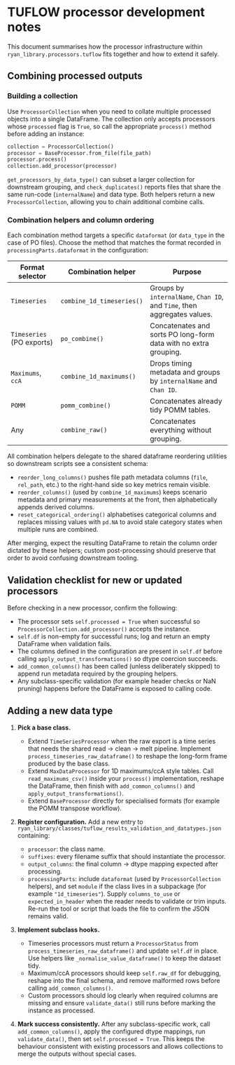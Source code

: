 # TUFLOW processor development notes

This document summarises how the processor infrastructure within `ryan_library.processors.tuflow` fits
together and how to extend it safely.

## Combining processed outputs

### Building a collection

Use `ProcessorCollection` when you need to collate multiple processed objects into a single DataFrame. The
collection only accepts processors whose `processed` flag is `True`, so call the appropriate `process()`
method before adding an instance:

```python
collection = ProcessorCollection()
processor = BaseProcessor.from_file(file_path)
processor.process()
collection.add_processor(processor)
```

`get_processors_by_data_type()` can subset a larger collection for downstream grouping, and
`check_duplicates()` reports files that share the same run-code (`internalName`) and data type. Both helpers
return a new `ProcessorCollection`, allowing you to chain additional combine calls.

### Combination helpers and column ordering

Each combination method targets a specific `dataformat` (or `data_type` in the case of PO files). Choose the
method that matches the format recorded in `processingParts.dataformat` in the configuration:

| Format selector | Combination helper | Purpose |
| --- | --- | --- |
| `Timeseries` | `combine_1d_timeseries()` | Groups by `internalName`, `Chan ID`, and `Time`, then aggregates values. |
| `Timeseries` (PO exports) | `po_combine()` | Concatenates and sorts PO long-form data with no extra grouping. |
| `Maximums`, `ccA` | `combine_1d_maximums()` | Drops timing metadata and groups by `internalName` and `Chan ID`. |
| `POMM` | `pomm_combine()` | Concatenates already tidy POMM tables. |
| Any | `combine_raw()` | Concatenates everything without grouping. |

All combination helpers delegate to the shared dataframe reordering utilities so downstream scripts see a
consistent schema:

* `reorder_long_columns()` pushes file path metadata columns (`file`, `rel_path`, etc.) to the right-hand
  side so key metrics remain visible.
* `reorder_columns()` (used by `combine_1d_maximums`) keeps scenario metadata and primary measurements at
  the front, then alphabetically appends derived columns.
* `reset_categorical_ordering()` alphabetises categorical columns and replaces missing values with `pd.NA`
  to avoid stale category states when multiple runs are combined.

After merging, expect the resulting DataFrame to retain the column order dictated by these helpers; custom
post-processing should preserve that order to avoid confusing downstream tooling.

## Validation checklist for new or updated processors

Before checking in a new processor, confirm the following:

* The processor sets `self.processed = True` when successful so `ProcessorCollection.add_processor()`
  accepts the instance.
* `self.df` is non-empty for successful runs; log and return an empty DataFrame when validation fails.
* The columns defined in the configuration are present in `self.df` before calling
  `apply_output_transformations()` so dtype coercion succeeds.
* `add_common_columns()` has been called (unless deliberately skipped) to append run metadata required by
  the grouping helpers.
* Any subclass-specific validation (for example header checks or NaN pruning) happens before the DataFrame
  is exposed to calling code.

## Adding a new data type

1. **Pick a base class.**
   * Extend `TimeSeriesProcessor` when the raw export is a time series that needs the shared read → clean →
     melt pipeline. Implement `process_timeseries_raw_dataframe()` to reshape the long-form frame produced
     by the base class.
   * Extend `MaxDataProcessor` for 1D maximums/ccA style tables. Call `read_maximums_csv()` inside your
     `process()` implementation, reshape the DataFrame, then finish with `add_common_columns()` and
     `apply_output_transformations()`.
   * Extend `BaseProcessor` directly for specialised formats (for example the POMM transpose workflow).

2. **Register configuration.** Add a new entry to
   `ryan_library/classes/tuflow_results_validation_and_datatypes.json` containing:
   * `processor`: the class name.
   * `suffixes`: every filename suffix that should instantiate the processor.
   * `output_columns`: the final column → dtype mapping expected after processing.
   * `processingParts`: include `dataformat` (used by `ProcessorCollection` helpers), and set `module` if the
     class lives in a subpackage (for example `"1d_timeseries"`). Supply `columns_to_use` or
     `expected_in_header` when the reader needs to validate or trim inputs.
   Re-run the tool or script that loads the file to confirm the JSON remains valid.

3. **Implement subclass hooks.**
   * Timeseries processors must return a `ProcessorStatus` from
     `process_timeseries_raw_dataframe()` and update `self.df` in place. Use helpers like
     `_normalise_value_dataframe()` to keep the dataset tidy.
   * Maximum/ccA processors should keep `self.raw_df` for debugging, reshape into the final schema, and
     remove malformed rows before calling `add_common_columns()`.
   * Custom processors should log clearly when required columns are missing and ensure `validate_data()`
     still runs before marking the instance as processed.

4. **Mark success consistently.** After any subclass-specific work, call `add_common_columns()`, apply the
   configured dtype mappings, run `validate_data()`, then set `self.processed = True`. This keeps the
   behaviour consistent with existing processors and allows collections to merge the outputs without
   special cases.
